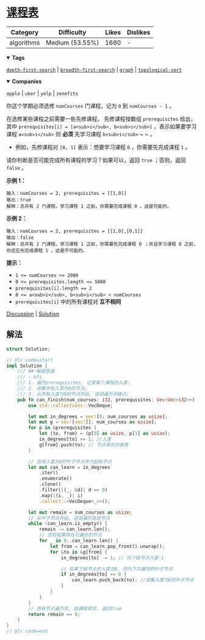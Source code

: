 # [课程表](https://leetcode.cn/problems/course-schedule/description/ "https://leetcode.cn/problems/course-schedule/description/")

| Category   | Difficulty      | Likes | Dislikes |
| ---------- | --------------- | ----- | -------- |
| algorithms | Medium (53.55%) | 1660  | -        |

<details open=""><summary><strong>Tags</strong></summary>

[`depth-first-search`](https://leetcode.com/tag/depth-first-search "https://leetcode.com/tag/depth-first-search") | [`breadth-first-search`](https://leetcode.com/tag/breadth-first-search "https://leetcode.com/tag/breadth-first-search") | [`graph`](https://leetcode.com/tag/graph "https://leetcode.com/tag/graph") | [`topological-sort`](https://leetcode.com/tag/topological-sort "https://leetcode.com/tag/topological-sort")

<details open=""><summary><strong>Companies</strong></summary>

`apple` | `uber` | `yelp` | `zenefits`

你这个学期必须选修 `numCourses` 门课程，记为 `0` 到 `numCourses - 1` 。

在选修某些课程之前需要一些先修课程。 先修课程按数组 `prerequisites` 给出，其中 `prerequisites[i] = [a<sub>i</sub>, b<sub>i</sub>]` ，表示如果要学习课程 `a<sub>i</sub>` 则 **必须** 先学习课程 `b<sub>i</sub>` ~ ~ 。

- 例如，先修课程对 `[0, 1]` 表示：想要学习课程 `0` ，你需要先完成课程 `1` 。

请你判断是否可能完成所有课程的学习？如果可以，返回 `true` ；否则，返回 `false` 。

**示例 1：**

```
输入：numCourses = 2, prerequisites = [[1,0]]
输出：true
解释：总共有 2 门课程。学习课程 1 之前，你需要完成课程 0 。这是可能的。
```

**示例 2：**

```
输入：numCourses = 2, prerequisites = [[1,0],[0,1]]
输出：false
解释：总共有 2 门课程。学习课程 1 之前，你需要先完成课程 0 ；并且学习课程 0 之前，你还应先完成课程 1 。这是不可能的。
```

**提示：**

- `1 <= numCourses <= 2000`
- `0 <= prerequisites.length <= 5000`
- `prerequisites[i].length == 2`
- `0 <= a<sub>i</sub>, b<sub>i</sub> < numCourses`
- `prerequisites[i]` 中的所有课程对 **互不相同**

[Discussion](https://leetcode.cn/problems/course-schedule/comments/ "https://leetcode.cn/problems/course-schedule/comments/") | [Solution](https://leetcode.cn/problems/course-schedule/solution/ "https://leetcode.cn/problems/course-schedule/solution/")

## 解法

```rust
struct Solution;

// @lc code=start
impl Solution {
    /// ## 解题思路
    /// - bfs
    /// 1. 遍历prerequisites, 记录每个课程的入度;
    /// 2. 收集所有入度为0的节点;
    /// 3. 从所有入度为0的节点开始, 逐级遍历邻接点;
    pub fn can_finish(num_courses: i32, prerequisites: Vec<Vec<i32>>) -> bool {
        use std::collections::VecDeque;

        let mut in_degrees = vec![0; num_courses as usize];
        let mut g = vec![vec![]; num_courses as usize];
        for p in &prerequisites {
            let (to, from) = (p[0] as usize, p[1] as usize);
            in_degrees[to] += 1; //入度
            g[from].push(to); // 节点单向邻接表
        }

        // 选择入度为0的叶子节点作为起始节点
        let mut can_learn = in_degrees
            .iter()
            .enumerate()
            .clone()
            .filter(|(_, &d)| d == 0)
            .map(|(i, _)| i)
            .collect::<VecDeque<_>>();

        let mut remain = num_courses as usize;
        // 从叶子节点开始, 逐层遍历各层节点
        while !can_learn.is_empty() {
            remain -= can_learn.len();
            // 否则如果存在可遍历的节点
            for _ in 0..can_learn.len() {
                let from = can_learn.pop_front().unwrap();
                for &to in &g[from] {
                    in_degrees[to] -= 1; // 将下级节点入度-1

                    // 如果下级节点的入度为0, 则为下次遍历的叶子节点
                    if in_degrees[to] == 0 {
                        can_learn.push_back(to); //收集入度为0的叶子节点
                    }
                }
            }
        }
        // 所有节点遍历完, 则课程修完, 返回true
        return remain == 0;
    }
}
// @lc code=end


```

